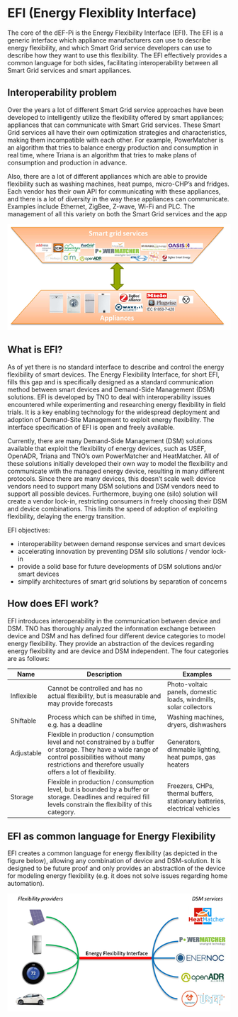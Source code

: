 # EFI (Energy Flexiblity Interface)

The core of the dEF-Pi is the Energy Flexibility Interface (EFI). The EFI is a generic interface
which appliance manufacturers can use to describe energy flexibility, and which Smart Grid
service developers can use to describe how they want to use this flexibility. The EFI
effectively provides a common language for both sides, facilitating interoperability between
all Smart Grid services and smart appliances.

## Interoperability problem

Over the years a lot of different Smart Grid service approaches have been developed to
intelligently utilize the flexibility offered by smart appliances; appliances that can
communicate with Smart Grid services. These Smart Grid services all have their own
optimization strategies and characteristics, making them incompatible with each other. For
example, PowerMatcher is an algorithm that tries to balance energy
production and consumption in real time, where Triana is an algorithm that tries to
make plans of consumption and production in advance.

Also, there are a lot of different appliances which are able to provide flexibility such as
washing machines, heat pumps, micro-CHP’s and fridges. Each vendor has their own API
for communicating with these appliances, and there is a lot of diversity in the way these
appliances can communicate. Examples include Ethernet, ZigBee, Z-wave, Wi-Fi and PLC.
The management of all this variety on both the Smart Grid services and the app

![Many Smart Grid services to many Appliances](many-to-many.png)

## What is EFI?
As of yet there is no standard interface to describe and control the energy flexibility of smart devices. The Energy Flexibility Interface, for short EFI, fills this gap and is specifically designed as a standard communication method between smart devices and Demand-Side Management (DSM) solutions. EFI is developed by TNO to deal with interoperability issues encountered while experimenting and researching energy flexibility in field trials. It is a key enabling technology for the widespread deployment and adoption of Demand-Site Management to exploit energy flexibility. The interface specification of EFI is open and freely available.

Currently, there are many Demand-Side Management (DSM) solutions available that exploit the flexibility of
energy devices, such as USEF, OpenADR, Triana and TNO’s own PowerMatcher and HeatMatcher. All of these
solutions initially developed their own way to model the flexibility and communicate with the managed energy
device, resulting in many different protocols. Since there are many devices, this doesn’t scale well: device
vendors need to support many DSM solutions and DSM vendors need to support all possible devices.
Furthermore, buying one (silo) solution will create a vendor lock-in, restricting consumers in freely choosing
their DSM and device combinations. This limits the speed of adoption of exploiting flexibility, delaying the energy
transition.

EFI objectives:

* interoperability between demand response services and smart devices
* accelerating innovation by preventing DSM silo solutions / vendor lock-in
* provide a solid base for future developments of DSM solutions and/or smart devices
* simplify architectures of smart grid solutions by separation of concerns

## How does EFI work?
EFI introduces interoperability in the communication between device and DSM. TNO has thoroughly analyzed the information exchange between device and DSM and has defined four different device categories to model energy flexibility. They provide an abstraction of the devices regarding energy flexibility and are device and DSM independent. The four categories are as follows:


| Name | Description | Examples |
| --- | --- | --- |
| Inflexible | Cannot be controlled and has no actual flexibility, but is measurable and may provide forecasts | Photo-voltaic panels, domestic loads, windmills, solar collectors |
| Shiftable | Process which can be shifted in time, e.g. has a deadline | Washing machines, dryers, dishwashers |
| Adjustable | Flexible in production / consumption level and not constrained by a buffer or storage. They have a wide range of control possibilities without many restrictions and therefore usually offers a lot of flexibility. | Generators, dimmable lighting, heat pumps, gas heaters |
| Storage | Flexible in production / consumption level, but is bounded by a buffer or storage. Deadlines and required fill levels constrain the flexibility of this category. | Freezers, CHPs, thermal buffers, stationary batteries, electrical vehicles |

## EFI as common language for Energy Flexibility
EFI creates a common language for energy flexibility (as depicted in the figure below), allowing any combination of device and DSM-solution. It is designed to be future proof and only provides an abstraction of the device for modeling energy flexibility (e.g. it does not solve issues regarding home automation).

![EFI provides one common language for energy flexibility. This allows all devices to communicate with all Demand-Side Management solutions without having to develop custom adapters for each combination. It creates an open playing field for all parties regarding flexibility services.](efi-common-language.png)